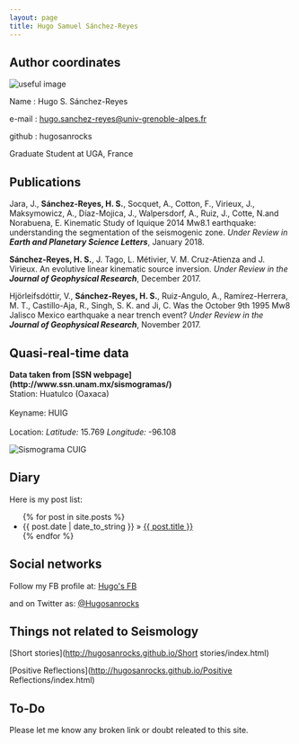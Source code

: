 ```yaml
---
layout: page
title: Hugo Samuel Sánchez-Reyes
---
```



## Author coordinates

![useful image](http://hugosanrocks.github.io/assets/img/model_time_space_windows.jpg)
    
Name : Hugo S. Sánchez-Reyes

e-mail : [hugo.sanchez-reyes@univ-grenoble-alpes.fr](http://www.gmail.com)

github : hugosanrocks

Graduate Student at UGA, France


## Publications

Jara, J., <b>Sánchez-Reyes, H. S.</b>, Socquet, A., Cotton, F., Virieux, J., Maksymowicz, A., Díaz-Mojica, J., Walpersdorf, A., Ruiz, J., Cotte, N.and Norabuena, E. Kinematic Study of Iquique 2014 Mw8.1 earthquake: understanding the segmentation of the seismogenic zone. <i> Under Review in <b>Earth and Planetary Science Letters</b></i>, January 2018.

<b>Sánchez-Reyes, H. S.</b>, J. Tago, L. Métivier, V. M. Cruz-Atienza and J. Virieux. An evolutive linear kinematic source inversion. <i>Under Review in the <b>Journal of Geophysical Research</b></i>, December 2017.

Hjörleifsdóttir, V., <b>Sánchez-Reyes, H. S.</b>, Ruiz-Angulo, A., Ramírez-Herrera, M. T., Castillo-Aja, R., Singh, S. K. and Ji, C. Was the October 9th 1995 Mw8 Jalisco Mexico earthquake a near trench event? <i>Under Review in the <b>Journal of Geophysical Research</b></i>, November 2017.


## Quasi-real-time data

<dl>
  <dt><b>Data taken from [SSN webpage](http://www.ssn.unam.mx/sismogramas/)</b></dt>
  <dt>Station: Huatulco (Oaxaca) </dt><br class="br-dummy">
  <dt>Keyname: HUIG</dt><br class="br-dummy">
  <dt>Location: <i>Latitude:</i> 15.769</dd> <i>Longitude:</i> -96.108</dt>
</dl>
<div>
   <img src="http://www.ssn.unam.mx/recursos/imagenes/sismogramas/sismogramaHU.gif" class="center-block img-responsive" data-action="zoom" id="sismograma" alt="Sismograma CUIG">
</div>


## Diary

Here is my post list:

<ul class="posts">
  {% for post in site.posts %}
    <li><span>{{ post.date | date_to_string }}</span> &raquo; <a href="{{ BASE_PATH }}{{ post.url }}">{{ post.title }}</a></li>
  {% endfor %}
</ul>


## Social networks

Follow my FB profile at: [Hugo's FB](https://www.facebook.com/hugosamuel.sanchezreyes)

and on Twitter as: [@Hugosanrocks](https://twitter.com/Hugosanrocks)


## Things not related to Seismology

[Short stories](http://hugosanrocks.github.io/Short stories/index.html)

[Positive Reflections](http://hugosanrocks.github.io/Positive Reflections/index.html)


## To-Do

Please let me know any broken link or doubt releated to this site.
